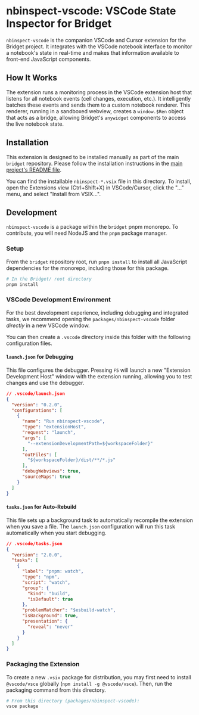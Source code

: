 # nbinspect-vscode: VSCode State Inspector for Bridget

`nbinspect-vscode` is the companion VSCode and Cursor extension for the Bridget project. It integrates with the VSCode notebook interface to monitor a notebook's state in real-time and makes that information available to front-end JavaScript components.

## How It Works

The extension runs a monitoring process in the VSCode extension host that listens for all notebook events (cell changes, execution, etc.). It intelligently batches these events and sends them to a custom notebook renderer. This renderer, running in a sandboxed webview, creates a `window.$Ren` object that acts as a bridge, allowing Bridget's `anywidget` components to access the live notebook state.

## Installation

This extension is designed to be installed manually as part of the main `bridget` repository. Please follow the installation instructions in the [main project's README file](../../README.md).

You can find the installable `nbinspect-*.vsix` file in this directory. To install, open the Extensions view (Ctrl+Shift+X) in VSCode/Cursor, click the "..." menu, and select "Install from VSIX...".

## Development

`nbinspect-vscode` is a package within the `bridget` pnpm monorepo. To contribute, you will need NodeJS and the `pnpm` package manager.

### Setup

From the `bridget` repository root, run `pnpm install` to install all JavaScript dependencies for the monorepo, including those for this package.

```bash
# In the Bridget/ root directory
pnpm install
```

### VSCode Development Environment

For the best development experience, including debugging and integrated tasks, we recommend opening the `packages/nbinspect-vscode` folder *directly* in a new VSCode window.

You can then create a `.vscode` directory inside this folder with the following configuration files.

#### `launch.json` for Debugging

This file configures the debugger. Pressing `F5` will launch a new "Extension Development Host" window with the extension running, allowing you to test changes and use the debugger.

```json
// .vscode/launch.json
{
  "version": "0.2.0",
  "configurations": [
    {
      "name": "Run nbinspect-vscode",
      "type": "extensionHost",
      "request": "launch",
      "args": [
        "--extensionDevelopmentPath=${workspaceFolder}"
      ],
      "outFiles": [
        "${workspaceFolder}/dist/**/*.js"
      ],
      "debugWebviews": true,
      "sourceMaps": true
    }
  ]
}
```

#### `tasks.json` for Auto-Rebuild

This file sets up a background task to automatically recompile the extension when you save a file. The `launch.json` configuration will run this task automatically when you start debugging.

```json
// .vscode/tasks.json
{
  "version": "2.0.0",
  "tasks": [
    {
      "label": "pnpm: watch",
      "type": "npm",
      "script": "watch",
      "group": {
        "kind": "build",
        "isDefault": true
      },
      "problemMatcher": "$esbuild-watch",
      "isBackground": true,
      "presentation": {
        "reveal": "never"
      }
    }
  ]
}
```

### Packaging the Extension

To create a new `.vsix` package for distribution, you may first need to install `@vscode/vsce` globally (`npm install -g @vscode/vsce`). Then, run the packaging command from this directory.

```bash
# From this directory (packages/nbinspect-vscode):
vsce package
```

